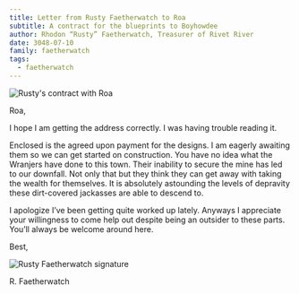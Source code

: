 ```yaml
---
title: Letter from Rusty Faetherwatch to Roa
subtitle: A contract for the blueprints to Boyhowdee
author: Rhodon “Rusty” Faetherwatch, Treasurer of Rivet River
date: 3048-07-10
family: faetherwatch
tags:
  - faetherwatch
---
```

![Rusty's contract with Roa](/static/img/rusty-roa-contract.jpg)

Roa,

I hope I am getting the address correctly. I was having trouble reading it. 

Enclosed is the agreed upon payment for the designs. I am eagerly awaiting them so we can get started on construction. You have no idea what the Wranjers have done to this town. Their inability to secure the mine has led to our downfall. Not only that but they think they can get away with taking the wealth for themselves. It is absolutely astounding the levels of depravity these dirt-covered jackasses are able to descend to.

I apologize I’ve been getting quite worked up lately. Anyways I appreciate your willingness to come help out despite being an outsider to these parts. You’ll always be welcome around here.

Best,

![Rusty Faetherwatch signature](/static/img/rusty-signature-2.png)

R. Faetherwatch